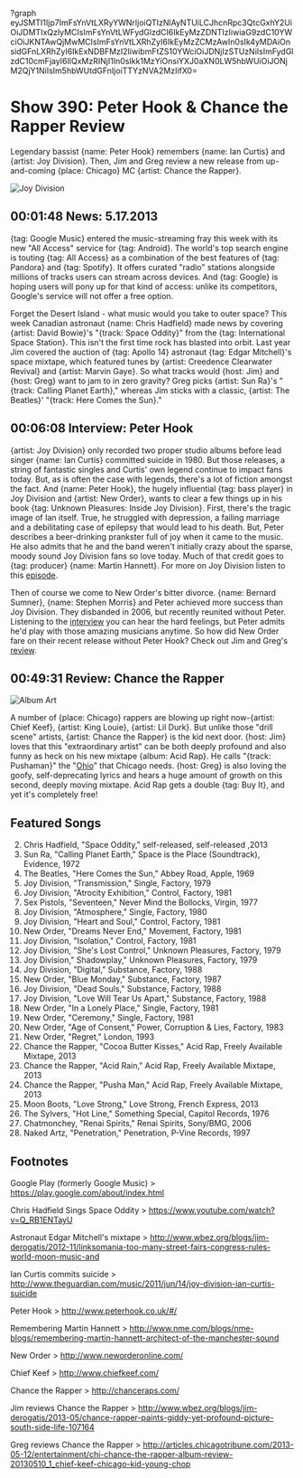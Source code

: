 ?graph eyJSMTI1Ijp7ImFsYnVtLXRyYWNrIjoiQTIzNlAyNTUiLCJhcnRpc3QtcGxhY2UiOiJDMTIxQzIyMCIsImFsYnVtLWFydGlzdCI6IkEyMzZDNTIzIiwiaG9zdC10YWciOiJKNTAwQjMwMCIsImFsYnVtLXRhZyI6IkEyMzZCMzAwIn0sIk4yMDAiOnsidGFnLXRhZyI6IkExNDBFMzI2IiwibmFtZS10YWciOiJDNjIzSTUzNiIsImFydGlzdC10cmFjayI6IlQxMzRINjI1In0sIkk1MzYiOnsiYXJ0aXN0LW5hbWUiOiJONjM2QjY1NiIsIm5hbWUtdGFnIjoiTTYzNVA2MzIifX0=

# Show 390: Peter Hook & Chance the Rapper Review
Legendary bassist {name: Peter Hook} remembers {name: Ian Curtis} and {artist: Joy Division}. Then, Jim and Greg review a new release from up-and-coming {place: Chicago} MC {artist: Chance the Rapper}.

![Joy Division](http://static.soundopinions.org/images/2013/peterhook.jpg)

## 00:01:48 News: 5.17.2013
{tag: Google Music} entered the music-streaming fray this week with its new "All Access" service for {tag: Android}. The world's top search engine is touting {tag: All Access} as a combination of the best features of {tag: Pandora} and {tag: Spotify}. It offers curated "radio" stations alongside millions of tracks users can stream across devices. And {tag: Google} is hoping users will pony up for that kind of access: unlike its competitors, Google's service will not offer a free option.

Forget the Desert Island - what music would you take to outer space? This week Canadian astronaut {name: Chris Hadfield} made news by covering {artist: David Bowie}'s "{track: Space Oddity}" from the {tag: International Space Station}. This isn't the first time rock has blasted into orbit. Last year Jim covered the auction of {tag: Apollo 14} astronaut {tag: Edgar Mitchell}'s space mixtape, which featured tunes by {artist: Creedence Clearwater Revival} and {artist: Marvin Gaye}. So what tracks would {host: Jim} and {host: Greg} want to jam to in zero gravity? Greg picks {artist: Sun Ra}'s "{track: Calling Planet Earth}," whereas Jim sticks with a classic, {artist: The Beatles}' "{track: Here Comes the Sun}."

## 00:06:08 Interview: Peter Hook
{artist: Joy Division} only recorded two proper studio albums before lead singer {name: Ian Curtis} committed suicide in 1980. But those releases, a string of fantastic singles and Curtis' own legend continue to impact fans today. But, as is often the case with legends, there's a lot of fiction amongst the fact. And {name: Peter Hook}, the hugely influential {tag: bass player} in Joy Division and {artist: New Order}, wants to clear a few things up in his book {tag: Unknown Pleasures: Inside Joy Division}. First, there's the tragic image of Ian itself. True, he struggled with depression, a failing marriage and a debilitating case of epilepsy that would lead to his death. But, Peter describes a beer-drinking prankster full of joy when it came to the music. He also admits that he and the band weren't initially crazy about the sparse, moody sound Joy Division fans so love today. Much of that credit goes to {tag: producer} {name: Martin Hannett}. For more on Joy Division listen to this [episode](http://www.soundopinions.org/show/101).

Then of course we come to New Order's bitter divorce. {name: Bernard Sumner}, {name: Stephen Morris} and Peter achieved more success than Joy Division. They disbanded in 2006, but recently reunited without Peter. Listening to the [interview](https://soundcloud.com/soundopinions/peter-hook-talks-about-new) you can hear the hard feelings, but Peter admits he'd play with those amazing musicians anytime. So how did New Order fare on their recent release without Peter Hook? Check out Jim and Greg's [review](/show/374/review/neworder). 
 
## 00:49:31 Review: Chance the Rapper
![Album Art](http://upload.wikimedia.org/wikipedia/en/5/5b/Chance_the_rapper_acid_rap.jpg)

A number of {place: Chicago} rappers are blowing up right now-{artist: Chief Keef}, {artist: King Louie}, {artist: Lil Durk}. But unlike those "drill scene" artists, {artist: Chance the Rapper} is the kid next door. {host: Jim} loves that this "extraordinary artist" can be both deeply profound and also funny as heck on his new mixtape {album: Acid Rap}. He calls "{track: Pushaman}" the "[Ohio](http://en.wikipedia.org/wiki/Ohio_(Crosby,_Stills,_Nash_%26_Young_song))" that Chicago needs. {host: Greg} is also loving the goofy, self-deprecating lyrics and hears a huge amount of growth on this second, deeply moving mixtape. Acid Rap gets a double {tag: Buy It}, and yet it's completely free!

## Featured Songs
2. Chris Hadfield, "Space Oddity," self-released, self-released ,2013
3. Sun Ra, "Calling Planet Earth," Space is the Place (Soundtrack), Evidence, 1972
4. The Beatles, "Here Comes the Sun," Abbey Road, Apple, 1969
5. Joy Division, "Transmission," Single, Factory, 1979
6. Joy Division, "Atrocity Exhibition," Control, Factory, 1981
7. Sex Pistols, "Seventeen," Never Mind the Bollocks, Virgin, 1977
8. Joy Division, "Atmosphere," Single, Factory, 1980
9. Joy Division, "Heart and Soul," Control, Factory, 1981
10. New Order, "Dreams Never End," Movement, Factory, 1981
11. Joy Division, "Isolation," Control, Factory, 1981
12. Joy Division, "She's Lost Control," Unknown Pleasures, Factory, 1979
13. Joy Division," Shadowplay," Unknown Pleasures, Factory, 1979
14. Joy Division, "Digital," Substance, Factory, 1988
15. New Order, "Blue Monday," Substance, Factory, 1987
16. Joy Division, "Dead Souls," Substance, Factory, 1988
17. Joy Division, "Love Will Tear Us Apart," Substance, Factory, 1988
18. New Order, "In a Lonely Place," Single, Factory, 1981
19. New Order, "Ceremony," Single, Factory, 1981
20. New Order, "Age of Consent," Power, Corruption & Lies, Factory, 1983
21. New Order, "Regret," London, 1993
22. Chance the Rapper, "Cocoa Butter Kisses," Acid Rap, Freely Available Mixtape, 2013
23. Chance the Rapper, "Acid Rain," Acid Rap, Freely Available Mixtape, 2013
24. Chance the Rapper, "Pusha Man," Acid Rap, Freely Available Mixtape, 2013
25. Moon Boots, "Love Strong," Love Strong, French Express, 2013
26. The Sylvers, "Hot Line," Something Special, Capitol Records, 1976
27. Chatmonchey, "Renai Spirits," Renai Spirits, Sony/BMG, 2006
28. Naked Artz, "Penetration," Penetration, P-Vine Records, 1997

## Footnotes

Google Play (formerly Google Music) > https://play.google.com/about/index.html

Chris Hadfield Sings Space Oddity > https://www.youtube.com/watch?v=Q_RB1ENTayU

Astronaut Edgar Mitchell's mixtape > http://www.wbez.org/blogs/jim-derogatis/2012-11/linksomania-too-many-street-fairs-congress-rules-world-moon-music-and

Ian Curtis commits suicide > http://www.theguardian.com/music/2011/jun/14/joy-division-ian-curtis-suicide

Peter Hook > http://www.peterhook.co.uk/#/

Remembering Martin Hannett > http://www.nme.com/blogs/nme-blogs/remembering-martin-hannett-architect-of-the-manchester-sound

New Order > http://www.neworderonline.com/

Chief Keef > http://www.chiefkeef.com/

Chance the Rapper > http://chanceraps.com/

Jim reviews Chance the Rapper > http://www.wbez.org/blogs/jim-derogatis/2013-05/chance-rapper-paints-giddy-yet-profound-picture-south-side-life-107164

Greg reviews Chance the Rapper > http://articles.chicagotribune.com/2013-05-12/entertainment/chi-chance-the-rapper-album-review-20130510_1_chief-keef-chicago-kid-young-chop



